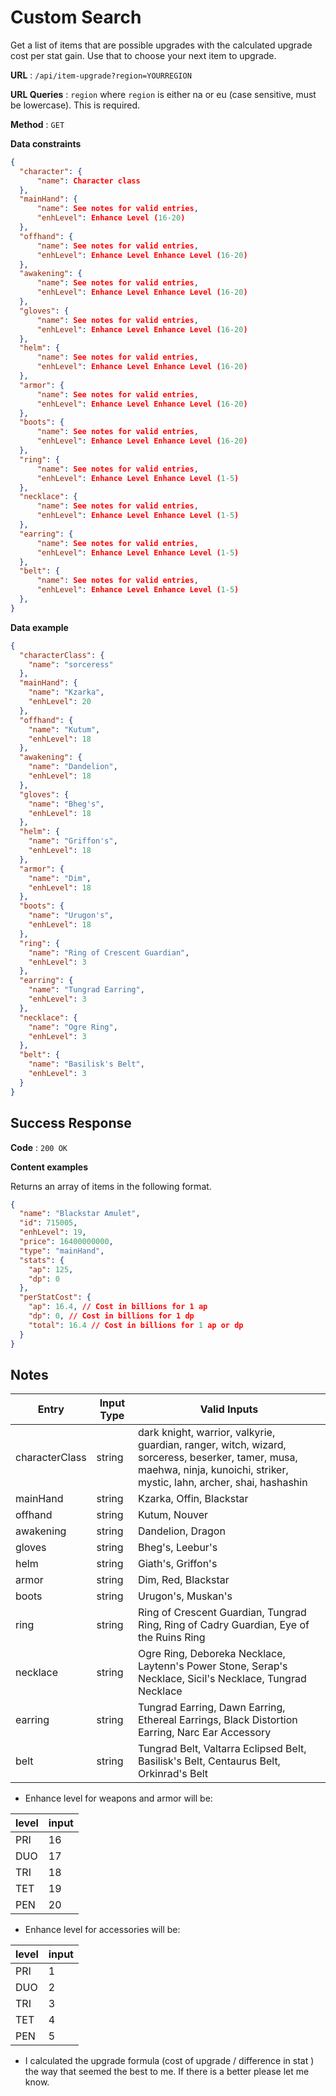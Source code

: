 # Custom Search

Get a list of items that are possible upgrades with the calculated upgrade cost per stat gain. Use that to choose your next item to upgrade.

**URL** : `/api/item-upgrade?region=YOURREGION`

**URL Queries** : `region` where `region` is either na or eu (case sensitive, must be lowercase). This is required.

**Method** : `GET`

**Data constraints**

```json
{
  "character": {
      "name": Character class
  },
  "mainHand": {
      "name": See notes for valid entries,
      "enhLevel": Enhance Level (16-20)
  },
  "offhand": {
      "name": See notes for valid entries,
      "enhLevel": Enhance Level Enhance Level (16-20)
  },
  "awakening": {
      "name": See notes for valid entries,
      "enhLevel": Enhance Level Enhance Level (16-20)
  },
  "gloves": {
      "name": See notes for valid entries,
      "enhLevel": Enhance Level Enhance Level (16-20)
  },
  "helm": {
      "name": See notes for valid entries,
      "enhLevel": Enhance Level Enhance Level (16-20)
  },
  "armor": {
      "name": See notes for valid entries,
      "enhLevel": Enhance Level Enhance Level (16-20)
  },
  "boots": {
      "name": See notes for valid entries,
      "enhLevel": Enhance Level Enhance Level (16-20)
  },
  "ring": {
      "name": See notes for valid entries,
      "enhLevel": Enhance Level Enhance Level (1-5)
  },
  "necklace": {
      "name": See notes for valid entries,
      "enhLevel": Enhance Level Enhance Level (1-5)
  },
  "earring": {
      "name": See notes for valid entries,
      "enhLevel": Enhance Level Enhance Level (1-5)
  },
  "belt": {
      "name": See notes for valid entries,
      "enhLevel": Enhance Level Enhance Level (1-5)
  },
}
```

**Data example**

```json
{
  "characterClass": {
    "name": "sorceress"
  },
  "mainHand": {
    "name": "Kzarka",
    "enhLevel": 20
  },
  "offhand": {
    "name": "Kutum",
    "enhLevel": 18
  },
  "awakening": {
    "name": "Dandelion",
    "enhLevel": 18
  },
  "gloves": {
    "name": "Bheg's",
    "enhLevel": 18
  },
  "helm": {
    "name": "Griffon's",
    "enhLevel": 18
  },
  "armor": {
    "name": "Dim",
    "enhLevel": 18
  },
  "boots": {
    "name": "Urugon's",
    "enhLevel": 18
  },
  "ring": {
    "name": "Ring of Crescent Guardian",
    "enhLevel": 3
  },
  "earring": {
    "name": "Tungrad Earring",
    "enhLevel": 3
  },
  "necklace": {
    "name": "Ogre Ring",
    "enhLevel": 3
  },
  "belt": {
    "name": "Basilisk's Belt",
    "enhLevel": 3
  }
}
```

## Success Response

**Code** : `200 OK`

**Content examples**

Returns an array of items in the following format.

```json
{
  "name": "Blackstar Amulet",
  "id": 715005,
  "enhLevel": 19,
  "price": 16400000000,
  "type": "mainHand",
  "stats": {
    "ap": 125,
    "dp": 0
  },
  "perStatCost": {
    "ap": 16.4, // Cost in billions for 1 ap
    "dp": 0, // Cost in billions for 1 dp
    "total": 16.4 // Cost in billions for 1 ap or dp
  }
}
```

## Notes

| Entry          | Input Type | Valid Inputs                                                                                                                                                               |
| -------------- | ---------- | -------------------------------------------------------------------------------------------------------------------------------------------------------------------------- |
| characterClass | string     | dark knight, warrior, valkyrie, guardian, ranger, witch, wizard, sorceress, beserker, tamer, musa, maehwa, ninja, kunoichi, striker, mystic, lahn, archer, shai, hashashin |
| mainHand       | string     | Kzarka, Offin, Blackstar                                                                                                                                                   |
| offhand        | string     | Kutum, Nouver                                                                                                                                                              |
| awakening      | string     | Dandelion, Dragon                                                                                                                                                          |
| gloves         | string     | Bheg's, Leebur's                                                                                                                                                           |
| helm           | string     | Giath's, Griffon's                                                                                                                                                         |
| armor          | string     | Dim, Red, Blackstar                                                                                                                                                        |
| boots          | string     | Urugon's, Muskan's                                                                                                                                                         |
| ring           | string     | Ring of Crescent Guardian, Tungrad Ring, Ring of Cadry Guardian, Eye of the Ruins Ring                                                                                     |
| necklace       | string     | Ogre Ring, Deboreka Necklace, Laytenn's Power Stone, Serap's Necklace, Sicil's Necklace, Tungrad Necklace                                                                  |
| earring        | string     | Tungrad Earring, Dawn Earring, Ethereal Earrings, Black Distortion Earring, Narc Ear Accessory                                                                             |
| belt           | string     | Tungrad Belt, Valtarra Eclipsed Belt, Basilisk's Belt, Centaurus Belt, Orkinrad's Belt                                                                                     |

- Enhance level for weapons and armor will be:

| level | input |
| ----- | ----- |
| PRI   | 16    |
| DUO   | 17    |
| TRI   | 18    |
| TET   | 19    |
| PEN   | 20    |

- Enhance level for accessories will be:

| level | input |
| ----- | ----- |
| PRI   | 1     |
| DUO   | 2     |
| TRI   | 3     |
| TET   | 4     |
| PEN   | 5     |

- I calculated the upgrade formula (cost of upgrade / difference in stat ) the way that seemed the best to me. If there is a better please let me know.
